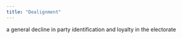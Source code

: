```yaml
---
title: "Dealignment"
---
```

a general decline in party identification and loyalty in the electorate


